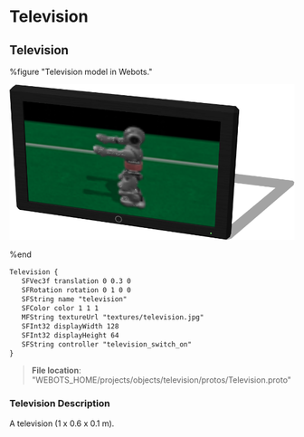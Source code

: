 # Television

## Television

%figure "Television model in Webots."

![Television](images/objects/television/Television/model.png)

%end

```
Television {
   SFVec3f translation 0 0.3 0
   SFRotation rotation 0 1 0 0
   SFString name "television"
   SFColor color 1 1 1
   MFString textureUrl "textures/television.jpg"
   SFInt32 displayWidth 128
   SFInt32 displayHeight 64
   SFString controller "television_switch_on"
}
```

> **File location**: "WEBOTS\_HOME/projects/objects/television/protos/Television.proto"

### Television Description

A television (1 x 0.6 x 0.1 m).


